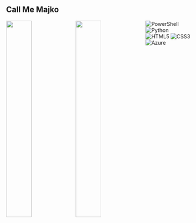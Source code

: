 ## Call Me Majko

<img align="left" width="37%" src="https://github-readme-stats.vercel.app/api?username=MajkoAutomato&show_icons=true&theme=tokyonight" />
<img align="left" width="37%" src="https://github-readme-stats.vercel.app/api/top-langs/?username=MajkoAutomato&layout=compact" />

![PowerShell](https://img.shields.io/badge/PowerShell-%235391FE.svg?style=for-the-badge&logo=powershell&logoColor=white)
![Python](https://img.shields.io/badge/python-3670A0?style=for-the-badge&logo=python&logoColor=ffdd54)
![HTML5](https://img.shields.io/badge/html5-%23E34F26.svg?style=for-the-badge&logo=html5&logoColor=white)
![CSS3](https://img.shields.io/badge/css3-%231572B6.svg?style=for-the-badge&logo=css3&logoColor=white)
![Azure](https://img.shields.io/badge/azure-%230072C6.svg?style=for-the-badge&logo=microsoftazure&logoColor=white)


